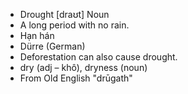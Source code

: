 - Drought	[draʊt]	Noun	
- A long period with no rain.
- Hạn hán
- Dürre (German)
- Deforestation can also cause drought.
- dry (adj – khô), dryness (noun)
- From Old English "drūgath"